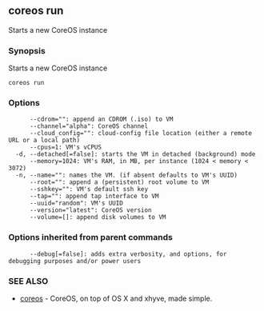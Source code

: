 ## coreos run

Starts a new CoreOS instance

### Synopsis


Starts a new CoreOS instance

```
coreos run
```

### Options

```
      --cdrom="": append an CDROM (.iso) to VM
      --channel="alpha": CoreOS channel
      --cloud_config="": cloud-config file location (either a remote URL or a local path)
      --cpus=1: VM's vCPUS
  -d, --detached[=false]: starts the VM in detached (background) mode
      --memory=1024: VM's RAM, in MB, per instance (1024 < memory < 3072)
  -n, --name="": names the VM. (if absent defaults to VM's UUID)
      --root="": append a (persistent) root volume to VM
      --sshkey="": VM's default ssh key
      --tap="": append tap interface to VM
      --uuid="random": VM's UUID
      --version="latest": CoreOS version
      --volume=[]: append disk volumes to VM
```

### Options inherited from parent commands

```
      --debug[=false]: adds extra verbosity, and options, for debugging purposes and/or power users
```

### SEE ALSO
* [coreos](coreos.md)	 - CoreOS, on top of OS X and xhyve, made simple.

